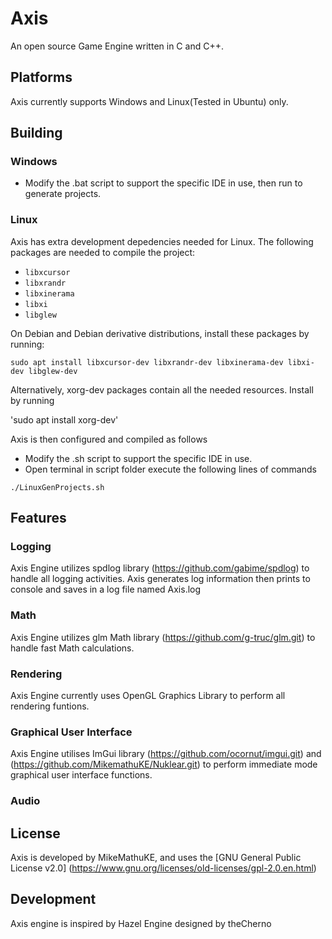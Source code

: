 # Axis
An open source Game Engine written in C and C++.

## Platforms
Axis currently supports Windows and Linux(Tested in Ubuntu) only.

## Building

### Windows
- Modify the .bat script to support the specific IDE in use, then run to generate projects.

### Linux
Axis has extra development depedencies needed for Linux. The following packages are needed to compile the project:

- `libxcursor`
- `libxrandr`
- `libxinerama`
- `libxi`
- `libglew`

On Debian and Debian derivative distributions, install these packages by running:

`sudo apt install libxcursor-dev libxrandr-dev libxinerama-dev libxi-dev libglew-dev`

Alternatively, xorg-dev packages contain all the needed resources. Install by running

'sudo apt install xorg-dev'

Axis is then configured and compiled as follows
- Modify the .sh script to support the specific IDE in use.
- Open terminal in script folder execute the following lines of commands
```
./LinuxGenProjects.sh
```

## Features

### Logging
Axis Engine utilizes spdlog library (https://github.com/gabime/spdlog) to handle all logging activities. Axis generates log information
then prints to console and saves in a log file named Axis.log

### Math
Axis Engine utilizes glm Math library (https://github.com/g-truc/glm.git) to handle fast Math calculations.

### Rendering
Axis Engine currently uses OpenGL Graphics Library to perform all rendering funtions.

### Graphical User Interface
Axis Engine utilises ImGui library (https://github.com/ocornut/imgui.git) and (https://github.com/MikemathuKE/Nuklear.git) to perform immediate mode graphical user interface functions.

### Audio

## License
Axis is developed by MikeMathuKE, and uses the [GNU General Public License v2.0] (https://www.gnu.org/licenses/old-licenses/gpl-2.0.en.html)

## Development
Axis engine is inspired by Hazel Engine designed by theCherno
